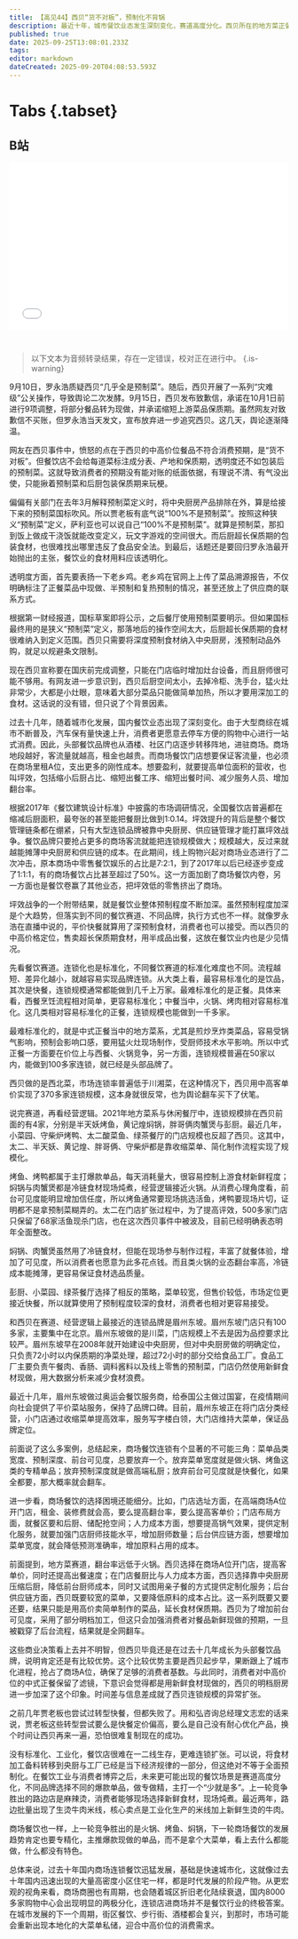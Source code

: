 ```yaml
---
title: 【高见44】西贝“货不对板”，预制化不背锅
description: 最近十年，城市餐饮业态发生深刻变化，赛道高度分化。西贝所在的地方菜正餐赛道，连锁化难度最大，更应在经营策略上做出明确取舍。西贝此前的成功，靠的是时间差与信息差，所以能用反常的速度扩张。而这也为今天的翻车埋下了伏笔。
published: true
date: 2025-09-25T13:08:01.233Z
tags: 
editor: markdown
dateCreated: 2025-09-20T04:08:53.593Z
---
```


# Tabs {.tabset}

## B站

<div style="position: relative; padding: 30% 45%;">
<iframe style="position: absolute; width: 100%; height: 100%; left: 0; top: 0;" src="//player.bilibili.com/player.html?&bvid=BV1xiWjzKEZ5&page=1&as_wide=1&high_quality=1&danmaku=1&autoplay=0" scrolling="no" border="0" frameborder="no" framespacing="0" allowfullscreen="true"></iframe>
</div>

#

> 以下文本为音频转录结果，存在一定错误，校对正在进行中。
{.is-warning}

9月10日，罗永浩质疑西贝“几乎全是预制菜”。随后，西贝开展了一系列“灾难级”公关操作，导致舆论二次发酵。9月15日，西贝发布致歉信，承诺在10月1日前进行9项调整，将部分餐品转为现做，并承诺缩短上游菜品保质期。虽然网友对致歉信不买账，但罗永浩当天发文，宣布放弃进一步追究西贝。这几天，舆论逐渐降温。

网友在西贝事件中，愤怒的点在于西贝的中高价位餐品不符合消费预期，是“货不对板”。但餐饮店不会给每道菜标注成分表、产地和保质期，透明度还不如包装后的预制菜。这就导致消费者的预期没有能对账的纸面依据，有理说不清、有气没出使，只能揪着预制菜和后厨包装保质期来玩梗。

偏偏有关部门在去年3月解释预制菜定义时，将中央厨房产品排除在外，算是给接下来的预制菜国标吹风。所以贾老板有底气说“100%不是预制菜”。按照这种狭义“预制菜”定义，萨利亚也可以说自己“100%不是预制菜”。就算是预制菜，那扣到饭上做成干浇饭就能改变定义，玩文字游戏的空间很大。而后厨超长保质期的包装食材，也很难找出哪里违反了食品安全法。到最后，话题还是要回归罗永浩最开始抛出的主张，餐饮业的食材用料应该透明化。

透明度方面，首先要表扬一下老乡鸡。老乡鸡在官网上上传了菜品溯源报告，不仅明确标注了正餐菜品中现做、半预制和复热预制的情况，甚至还放上了供应商的联系方式。

根据第一财经报道，国标草案即将公示，之后餐厅使用预制菜要明示。但如果国标最终用的是狭义“预制菜”定义，那落地后的操作空间太大，后厨超长保质期的食材很难纳入到定义范围。西贝只需要将深度预制食材纳入中央厨房，浅预制动品外购，就足以规避条文限制。

现在西贝宣称要在国庆前完成调整，只能在门店临时增加灶台设备，而且厨师很可能不够用。有网友进一步意识到，西贝后厨空间太小，去掉冷柜、洗手台，猛火灶非常少，大都是小灶眼，意味着大部分菜品只能做简单加热，所以才要用深加工的食材。这话说的没有错，但只说了个背景因素。

过去十几年，随着城市化发展，国内餐饮业态出现了深刻变化。由于大型商综在城市不断普及，汽车保有量快速上升，消费者更愿意去停车方便的购物中心进行一站式消费。因此，头部餐饮品牌也从酒楼、社区门店逐步转移阵地，进驻商场。商场地段越好，客流量就越高，租金也越贵。而商场餐饮门店想要保证客流量，也必须在商场里租A位，支出更多的刚性成本。想要盈利，就要提高单位面积的营收，也叫坪效，包括缩小后厨占比、缩短出餐工序、缩短出餐时间、减少服务人员、增加翻台率。

根据2017年《餐饮建筑设计标准》中披露的市场调研情况，全国餐饮店普遍都在缩减后厨面积，最夸张的甚至能把餐厨比做到1:0.14。坪效提升的背后是整个餐饮管理链条都在绷紧，只有大型连锁品牌被靠中央厨房、供应链管理才能打赢坪效战争。餐饮品牌只要抢占更多的商场客流就能把连锁规模做大；规模越大，反过来就越能摊薄中央厨房和供应链的成本。在此期间，线上购物兴起对商场业态进行了二次冲击，原本商场中零售餐饮娱乐的占比是7:2:1，到了2017年以后已经逐步变成了1:1:1，有的商场餐饮占比甚至超过了50%。这一方面加剧了商场餐饮内卷，另一方面也是餐饮卷赢了其他业态，把坪效低的零售挤出了商场。

坪效战争的一个附带结果，就是餐饮业整体预制程度不断加深。虽然预制程度加深是个大趋势，但落实到不同的餐饮赛道、不同品牌，执行方式也不一样。就像罗永浩在直播中说的，平价快餐就算用了深预制食材，消费者也可以接受。而以西贝的中高价格定位，售卖超长保质期食材，用半成品出餐，这放在餐饮业内也是少见情况。

先看餐饮赛道。连锁化也是标准化，不同餐饮赛道的标准化难度也不同。流程越短、差异化越小，就越容易实现品牌连锁。从大类上看，最容易标准化的是饮品，其次是快餐，连锁规模通常都能做到几千上万家。最难标准化的是正餐。具体来看，西餐烹饪流程相对简单，更容易标准化；中餐当中，火锅、烤肉相对容易标准化。这几类相对容易标准化的正餐，连锁规模也能做到一千多家。

最难标准化的，就是中式正餐当中的地方菜系，尤其是煎炒烹炸类菜品，容易受锅气影响，预制会影响口感，要用猛火灶现场制作，受厨师技术水平影响。所以中式正餐一方面要在价位上与西餐、火锅竞争，另一方面，连锁规模普遍在50家以内，能做到100多家连锁，就已经是头部品牌了。

西贝做的是西北菜，市场连锁率普遍低于川湘菜，在这种情况下，西贝用中高客单价实现了370多家连锁规模，这本身就很反常，也为舆论翻车买下了伏笔。

说完赛道，再看经营逻辑。2021年地方菜系与休闲餐厅中，连锁规模排在西贝前面的有4家，分别是半天妖烤鱼，黄记煌焖锅，胖哥俩肉蟹煲与彭厨。最近几年，小菜园、守柴炉烤鸭、太二酸菜鱼、绿茶餐厅的门店规模也反超了西贝。这其中，太二、半天妖、黄记煌、胖哥俩、守柴炉都是靠收缩菜单、简化制作流程实现了规模化。

烤鱼、烤鸭都属于主打爆款单品，每天消耗量大，很容易控制上游食材新鲜程度；焖锅与肉蟹煲都是冷链食材现场炖煮，经营逻辑接近火锅。从消费心理角度看，前台可见度能明显增加信任度，所以烤鱼通常要现场挑选活鱼，烤鸭要现场片切，证明都不是拿预制菜糊弄的。太二在门店扩张过程中，为了提高评效，500多家门店只保留了68家活鱼现杀门店，也在这次西贝事件中被波及，目前已经明确表态明年全面整改。

焖锅、肉蟹煲虽然用了冷链食材，但能在现场参与制作过程，丰富了就餐体验，增加了可见度，所以消费者也愿意为此多花点钱。而且类火锅的业态翻台率高，冷链成本能摊薄，更容易保证食材选品质量。

彭厨、小菜园、绿茶餐厅选择了相反的策略，菜单较宽，但售价较低，市场定位更接近快餐，所以就算使用了预制程度较深的食材，消费者也相对更容易接受。

和西贝在赛道、经营逻辑上最接近的连锁品牌是眉州东坡。眉州东坡门店只有100多家，主要集中在北京。眉州东坡做的是川菜，门店规模上不去是因为品控要求比较严。眉州东坡早在2008年就开始建设中央厨房，但对中央厨房做的明确定位，只负责72小时以内保质期的净菜处理，超过72小时的部分交给食品工厂。食品工厂主要负责午餐肉、香肠、调料酱料以及线上零售的预制菜，门店仍然使用新鲜食材现做，用大数据分析来减少食材浪费。

最近十几年，眉州东坡做过奥运会餐饮服务商，给泰国公主做过国宴，在疫情期间向社会提供了平价菜站服务，保持了品牌口碑。目前，眉州东坡正在将门店分类经营，小门店通过收缩菜单提高效率，服务写字楼白领，大门店维持大菜单，保证品牌定位。

前面说了这么多案例，总结起来，商场餐饮连锁有个显著的不可能三角：菜单品类宽度、预制深度、前台可见度，总要放弃一个。放弃菜单宽度就是做火锅、烤鱼这类的专精单品；放弃预制深度就是做高端私厨；放弃前台可见度就是快餐化，如果全都要，那大概率就会翻车。

进一步看，商场餐饮的选择困境还能细分。比如，门店选址方面，在高端商场A位开门店，租金、装修费就会高，要么提高翻台率，要么提高客单价；门店布局方面，就餐区要和后厨、储配抢空间；人力成本方面，想要提高锅气效果，提供定制化服务，就要加强门店厨师技能水平，增加厨师数量；后台供应链方面，想要增加菜单宽度，就会降低预测准确率，增加原料占用的成本。

前面提到，地方菜赛道，翻台率远低于火锅。西贝选择在商场A位开门店，提高客单价，同时还提高出餐速度；在门店餐厨比与人力成本方面，西贝选择靠中央厨房压缩后厨，降低前台厨师成本，同时又试图用亲子餐的方式提供定制化服务；后台供应链方面，西贝既要较宽的菜单，又要降低原料的成本占比。这一系列既要又要还要，结果只能是用高价卖简单制作的菜品，延长食材保质期。西贝为了增加前台可见度，采用了部分明档加工，但这只会加强消费者对餐品新鲜现做的预期，一旦被戳穿了后台流程，结果就是全网翻车。

这些商业决策看上去并不明智，但西贝毕竟还是在过去十几年成长为头部餐饮品牌，说明肯定还是有比较优势。这个比较优势主要是西贝起步早，果断跟上了城市化进程，抢占了商场A位，确保了足够的消费者基数。与此同时，消费者对中高价位的中式正餐保留了滤镜，下意识会觉得都是用新鲜食材现做的，西贝的明档厨房进一步加深了这个印象。时间差与信息差成就了西贝连锁规模的异常扩张。

之前几年贾老板也尝试过转型快餐，但都失败了。用和弘咨询总经理文志宏的话来说，贾老板这些转型尝试要么是快餐定价偏高，要么是自己没有耐心优化产品，换个时间让西贝再来一遍，恐怕很难复制现在的成功。

没有标准化、工业化，餐饮店很难在一二线生存，更难连锁扩张。可以说，将食材加工备料转移到央厨与工厂已经是当下经济规律的一部分，但这绝对不等于全面预制化。在餐饮工业与消费者博弈之后，未来更可能出现的餐饮场景是赛道高度分化，不同品牌选择不同的爆款单品，做专做精，主打一个“少就是多”。上一轮竞争胜出的路边店是麻辣烫，消费者能够现场选择新鲜食材，现场炖煮。最近两年，路边批量出现了生烫牛肉米线，核心卖点是工业化生产的米线加上新鲜生烫的牛肉。

商场餐饮也一样，上一轮竞争胜出的是火锅、烤鱼、焖锅，下一轮商场餐饮的发展趋势肯定也要专精化，主推爆款现做的单品，而不是拿个大菜单，看上去什么都能做，什么都没有特色。

总体来说，过去十年国内商场连锁餐饮迅猛发展，基础是快速城市化，这就像过去十年国内迅速出现的大量高密度小区住宅一样，都是时代发展的阶段产物。从更宏观的视角来看，商场商圈也有周期，也会随着城区折旧老化陆续衰退，国内8000多家购物中心会出现明显的两极分化，连锁店进商场并不是餐饮行业的终极答案。在城市发展的下一个周期，街区餐饮、步行街、酒楼都会复兴，到那时，市场可能会重新出现本地化的大菜单私储，迎合中高价位的消费需求。
